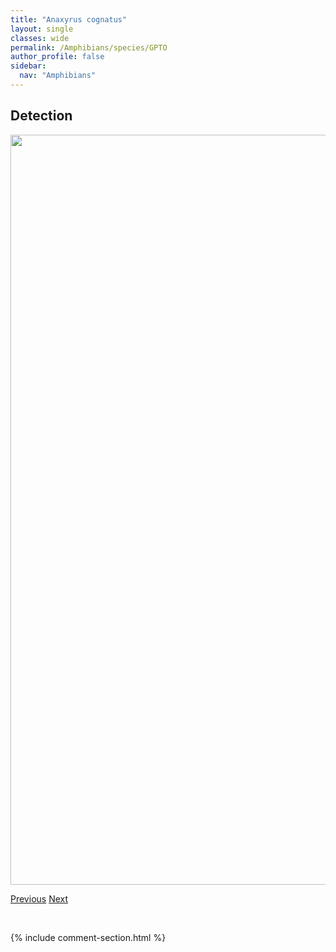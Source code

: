 ```yaml
---
title: "Anaxyrus cognatus"
layout: single
classes: wide
permalink: /Amphibians/species/GPTO
author_profile: false
sidebar:
  nav: "Amphibians"
---
```


<h2>Detection</h2>

<a href="https://drive.google.com/uc?export=view&id=1tUMKzCKpQirtIuXIdSqO2Lg4trHmM7C3">
<img src="https://drive.google.com/uc?export=view&id=1tUMKzCKpQirtIuXIdSqO2Lg4trHmM7C3" height = "1200" width = "800">
</a>


<a href="/DevelopmentWebsite/Amphibians/species/CSFR" class="pagination--pager" title="Rana luteiventris">Previous</a> <a href="/DevelopmentWebsite/Amphibians/species/PLSP" class="pagination--pager" title="Spea bombifrons">Next</a>

<p>&nbsp;</p>

{% include comment-section.html %}
